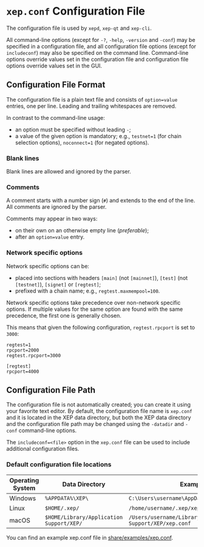 # `xep.conf` Configuration File

The configuration file is used by `xepd`, `xep-qt` and `xep-cli`.

All command-line options (except for `-?`, `-help`, `-version` and `-conf`) may be specified in a configuration file, and all configuration file options (except for `includeconf`) may also be specified on the command line. Command-line options override values set in the configuration file and configuration file options override values set in the GUI.

## Configuration File Format

The configuration file is a plain text file and consists of `option=value` entries, one per line. Leading and trailing whitespaces are removed.

In contrast to the command-line usage:
- an option must be specified without leading `-`;
- a value of the given option is mandatory; e.g., `testnet=1` (for chain selection options), `noconnect=1` (for negated options).

### Blank lines

Blank lines are allowed and ignored by the parser.

### Comments

A comment starts with a number sign (`#`) and extends to the end of the line. All comments are ignored by the parser.

Comments may appear in two ways:
- on their own on an otherwise empty line (_preferable_);
- after an `option=value` entry.

### Network specific options

Network specific options can be:
- placed into sections with headers `[main]` (not `[mainnet]`), `[test]` (not `[testnet]`), `[signet]` or `[regtest]`;
- prefixed with a chain name; e.g., `regtest.maxmempool=100`.

Network specific options take precedence over non-network specific options.
If multiple values for the same option are found with the same precedence, the
first one is generally chosen.

This means that given the following configuration, `regtest.rpcport` is set to `3000`:

```
regtest=1
rpcport=2000
regtest.rpcport=3000

[regtest]
rpcport=4000
```

## Configuration File Path

The configuration file is not automatically created; you can create it using your favorite text editor. By default, the configuration file name is `xep.conf` and it is located in the XEP data directory, but both the XEP data directory and the configuration file path may be changed using the `-datadir` and `-conf` command-line options.

The `includeconf=<file>` option in the `xep.conf` file can be used to include additional configuration files.

### Default configuration file locations

Operating System | Data Directory | Example Path
-- | -- | --
Windows | `%APPDATA%\XEP\` | `C:\Users\username\AppData\Roaming\XEP\xep.conf`
Linux | `$HOME/.xep/` | `/home/username/.xep/xep.conf`
macOS | `$HOME/Library/Application Support/XEP/` | `/Users/username/Library/Application Support/XEP/xep.conf`

You can find an example xep.conf file in [share/examples/xep.conf](../share/examples/xep.conf).

